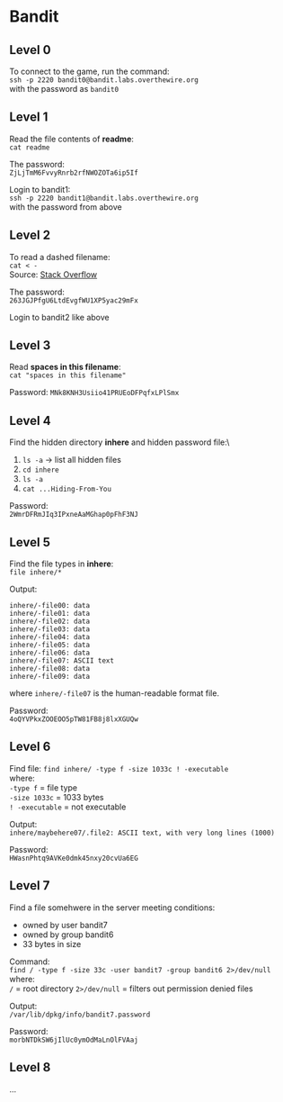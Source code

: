 # Bandit
## Level 0
To connect to the game, run the command:\
`ssh -p 2220 bandit0@bandit.labs.overthewire.org`\
with the password as `bandit0`

## Level 1
Read the file contents of **readme**:\
`cat readme`

The password:\
`ZjLjTmM6FvvyRnrb2rfNWOZOTa6ip5If`

Login to bandit1:\
`ssh -p 2220 bandit1@bandit.labs.overthewire.org`\
with the password from above

## Level 2
To read a dashed filename:\
`cat < -`\
Source: [Stack Overflow](https://stackoverflow.com/questions/42187323/how-to-open-a-dashed-filename-using-terminal)

The password:\
`263JGJPfgU6LtdEvgfWU1XP5yac29mFx`

Login to bandit2 like above

## Level 3
Read **spaces in this filename**:\
`cat "spaces in this filename"`

Password:
`MNk8KNH3Usiio41PRUEoDFPqfxLPlSmx`

## Level 4
Find the hidden directory **inhere** and hidden password file:\
1. `ls -a` -> list all hidden files
2. `cd inhere`
3. `ls -a`
4. `cat ...Hiding-From-You`

Password:\
`2WmrDFRmJIq3IPxneAaMGhap0pFhF3NJ`

## Level 5
Find the file types in **inhere**:\
`file inhere/*`

Output:
```
inhere/-file00: data
inhere/-file01: data
inhere/-file02: data
inhere/-file03: data
inhere/-file04: data
inhere/-file05: data
inhere/-file06: data
inhere/-file07: ASCII text
inhere/-file08: data
inhere/-file09: data
```
where `inhere/-file07` is the human-readable format file.

Password:\
`4oQYVPkxZOOEOO5pTW81FB8j8lxXGUQw`

## Level 6
Find file:
`find inhere/ -type f -size 1033c ! -executable`\
where:\
`-type f` = file type\
`-size 1033c` = 1033 bytes\
`! -executable` = not executable

Output:\
`inhere/maybehere07/.file2: ASCII text, with very long lines (1000)`

Password:\
`HWasnPhtq9AVKe0dmk45nxy20cvUa6EG`

## Level 7
Find a file somehwere in the server meeting conditions:
- owned by user bandit7
- owned by group bandit6
- 33 bytes in size

Command:\
`find / -type f -size 33c -user bandit7 -group bandit6 2>/dev/null`\
where:\
`/` = root directory
`2>/dev/null` = filters out permission denied files

Output:\
`/var/lib/dpkg/info/bandit7.password`

Password:\
`morbNTDkSW6jIlUc0ymOdMaLnOlFVAaj`

## Level 8
...